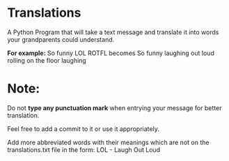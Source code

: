 # Translations
A Python Program that will take a text message and translate it into words your grandparents could understand. 

**For example:** So funny LOL ROTFL becomes So funny laughing out loud rolling on the floor laughing

# Note:
Do not **type any punctuation mark** when entrying your message for better translation.

Feel free to add a commit to it or use it appropriately.

Add more abbreviated words with their meanings which are not on the translations.txt file in the form:
LOL - Laugh Out Loud



